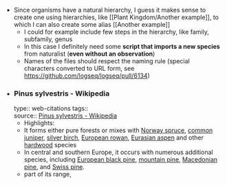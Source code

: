 - Since organisms have a natural hierarchy, I guess it makes sense to create one using hierarchies, like [[Plant Kingdom/Another example]], to which I can also create some alias [[Another example]]
	- I could for example include few steps in the hierarchy, like family, subfamily, genus
	- In this case I definitely need some **script that imports a new species** from naturalist (**even without an observation**)
	- Names of the files should respect the naming rule (special characters converted to URL form, see https://github.com/logseq/logseq/pull/6134)
- ### Pinus sylvestris - Wikipedia
  type:: web-citations
  tags::  
  source:: [Pinus sylvestris - Wikipedia](https://en.wikipedia.org/wiki/Pinus_sylvestris)
	- Highlights:
	- It forms either pure forests or mixes with [Norway spruce](/wiki/Norway_spruce "Norway spruce"), [common juniper](/wiki/Common_juniper "Common juniper"), [silver birch](/wiki/Silver_birch "Silver birch"), [European rowan](/wiki/European_rowan "European rowan"), [Eurasian aspen](/wiki/Eurasian_aspen "Eurasian aspen") and other [hardwood](/wiki/Hardwood "Hardwood") species
	- In central and southern Europe, it occurs with numerous additional species, including [European black pine](/wiki/European_black_pine "European black pine"), [mountain pine](/wiki/Mountain_pine "Mountain pine"), [Macedonian pine](/wiki/Macedonian_pine "Macedonian pine"), and [Swiss pine](/wiki/Swiss_pine "Swiss pine").
	- part of its range,